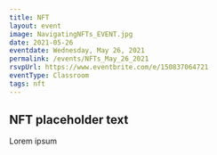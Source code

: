 ```yaml
---
title: NFT
layout: event
image: NavigatingNFTs_EVENT.jpg
date: 2021-05-26
eventdate: Wednesday, May 26, 2021
permalink: /events/NFTs_May_26_2021
rsvpUrl: https://www.eventbrite.com/e/150837064721
eventType: Classroom
tags: nft
---
```

<h2>NFT placeholder text</h2>
<span>Lorem ipsum</span>